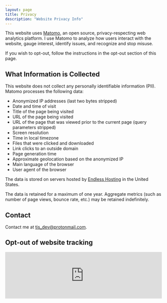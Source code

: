 ```yaml
---
layout: page
title: Privacy
description: "Website Privacy Info"
---
```


This website uses [Matomo](https://matomo.org/), an open source, privacy-respecting web analytics platform. I use Matomo to analyze how users interact with the website, gauge interest, identify issues, and recognize and stop misuse.

If you wish to opt-out, follow the instructions in the opt-out section of this page.

## What Information is Collected

This website does not collect any personally identifiable information (PII). Matomo processes the following data:

- Anonymized IP addresses (last two bytes stripped)
- Date and time of visit
- Title of the page being visited
- URL of the page being visited
- URL of the page that was viewed prior to the current page (query parameters stripped)
- Screen resolution
- Time in local timezone
- Files that were clicked and downloaded
- Link clicks to an outside domain
- Page generation time
- Approximate geolocation based on the anonymized IP
- Main language of the browser
- User agent of the browser

The data is stored on servers hosted by [Endless Hosting](https://theendlessweb.com/) in the United States.

The data is retained for a maximum of one year. Aggregate metrics (such as number of page views, bounce rate, etc.) may be retained indefinitely.

## Contact

Contact me at [tis_dev@protonmail.com](mailto:tis_dev@protonmail.com).

## Opt-out of website tracking

<iframe onload='javascript:(function(o){o.style.height=o.contentWindow.document.body.scrollHeight+"px";}(this));' style="width:100%;border:none;overflow:hidden;" src="https://matomo.tis.codes/index.php?module=CoreAdminHome&action=optOut&language=en&backgroundColor=1e1f20&fontColor=ffffff&fontSize=20px&fontFamily=Arial"></iframe>

